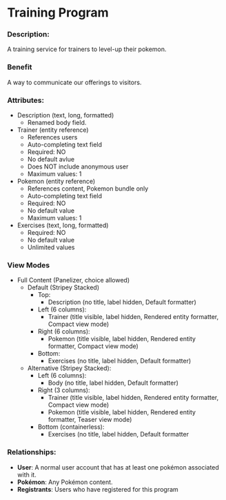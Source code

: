 # Training Program

### Description:
A training service for trainers to level-up their pokemon.

### Benefit
A way to communicate our offerings to visitors.

### Attributes:

* Description (text, long, formatted)
    - Renamed body field.
* Trainer (entity reference)
    - References users
    - Auto-completing text field
    - Required: NO
    - No default avlue
    - Does NOT include anonymous user
    - Maximum values: 1
* Pokemon (entity reference)
    - References content, Pokemon bundle only
    - Auto-completing text field
    - Required: NO
    - No default value
    - Maximum values: 1
* Exercises (text, long, formatted)
    - Required: NO
    - No default value
    - Unlimited values

### View Modes

* Full Content (Panelizer, choice allowed)
    - Default (Stripey Stacked)
        - Top:
            - Description (no title, label hidden, Default formatter)
        - Left (6 columns):
            - Trainer (title visible, label hidden, Rendered entity formatter, Compact view mode)
        - Right (6 columns):
            - Pokemon (title visible, label hidden, Rendered entity formatter, Compact view mode)
        - Bottom:
            - Exercises (no title, label hidden, Default formatter)
    - Alternative (Stripey Stacked):
        - Left (6 columns):
            - Body (no title, label hidden, Default formatter)
        - Right (3 columns):
            - Trainer (title visible, label hidden, Rendered entity formatter, Compact view mode)
            - Pokemon (title visible, label hidden, Rendered entity formatter, Teaser view mode)
        - Bottom (containerless):
            - Exercises (no title, label hidden, Default formatter

### Relationships:

* **User**: A normal user account that has at least one pokémon associated with it.
* **Pokémon**: Any Pokémon content.
* **Registrants**: Users who have registered for this program
